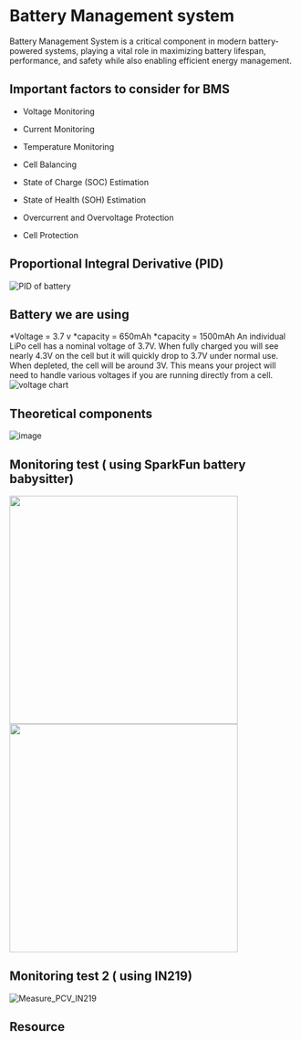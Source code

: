 # Battery Management system
Battery Management System is a critical component in modern battery-powered systems, playing a vital role in maximizing battery lifespan, performance, and safety while also enabling efficient energy management.
## Important factors to consider for BMS 
- Voltage Monitoring
- Current Monitoring
- Temperature Monitoring
- Cell Balancing
- State of Charge (SOC) Estimation
- State of Health (SOH) Estimation


- Overcurrent and Overvoltage Protection
- Cell Protection

## Proportional Integral Derivative (PID)
![PID of battery](https://github.com/kyobg/HOOF-IMU/assets/36013919/ef0b7d8d-5c7f-45e4-a22c-6c92db55050d)


## Battery we are using 
*Voltage = 3.7 v 
*capacity = 650mAh 
*capacity = 1500mAh
An individual LiPo cell has a nominal voltage of 3.7V. When fully charged you will see nearly 4.3V on the cell but it will quickly drop to 3.7V under normal use. When depleted, the cell will be around 3V. This means your project will need to handle various voltages if you are running directly from a cell.
![voltage chart](https://github.com/kyobg/HOOF-IMU/assets/36013919/e90b3180-10ce-41d2-8d92-0f7e760d44b7)

## Theoretical components 
![image](https://github.com/kyobg/HOOF-IMU/assets/36013919/32105fca-ccde-4b90-add7-348e40dd0f3c)

## Monitoring test  ( using SparkFun battery babysitter) 

<img src="https://github.com/kyobg/HOOF-IMU/assets/36013919/f7ea6fc0-9b91-4a8e-8a02-d296959e3888" width="400">
<img src="https://github.com/kyobg/HOOF-IMU/assets/36013919/fcc911b9-fe59-40ce-9c5e-247d3c363624 " width="400">


## Monitoring test 2 ( using IN219) 
![Measure_PCV_IN219](https://github.com/kyobg/HOOF-IMU/assets/36013919/2514611c-c6ba-4a68-a966-0f0bcee958d8)

## Resource 
